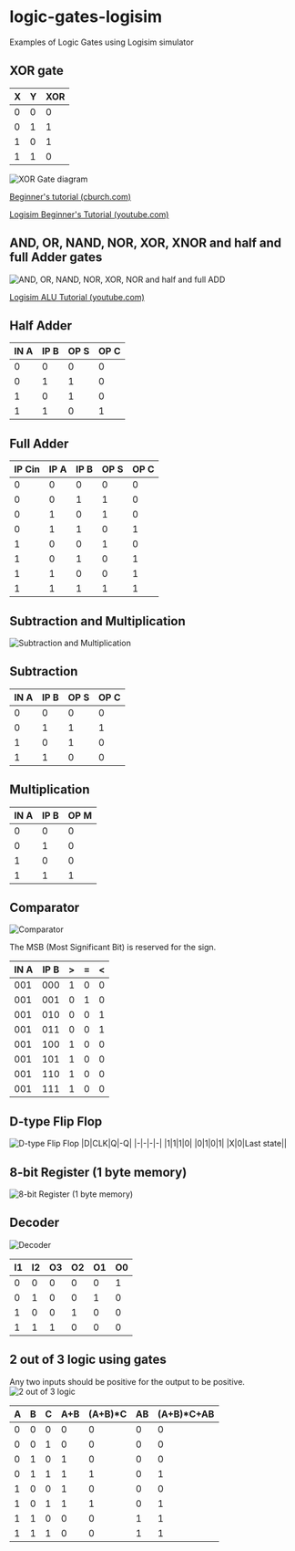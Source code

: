 # logic-gates-logisim
Examples of Logic Gates using Logisim simulator

## XOR gate 
|X|Y|XOR|
|-|-|-|
|0|0|0|
|0|1|1|
|1|0|1|
|1|1|0|

![XOR Gate diagram](./images/XOR%20Gate%20Logisim.png)

[Beginner's tutorial (cburch.com)](http://cburch.com/logisim/docs/2.7/en/html/guide/tutorial/index.html)

[Logisim Beginner's Tutorial (youtube.com)](https://www.youtube.com/watch?v=cMz7wyY_PxE)

## AND, OR, NAND, NOR, XOR, XNOR and half and full Adder gates

![AND, OR, NAND, NOR, XOR, NOR and half and full ADD](./images/AND%20OR%20NAND%20NOR%20XOR%20XNOR%20NOT%20and%20half%20and%20full%20ADD.png)

[Logisim ALU Tutorial (youtube.com)](https://youtu.be/dYZ-Hwbcnq4)

## Half Adder

|IN A|IP B|OP S|OP C|
|-|-|-|-|
|0|0|0|0|
|0|1|1|0|
|1|0|1|0|
|1|1|0|1|

## Full Adder

IP Cin|IP A|IP B|OP S|OP C|
|-|-|-|-|-|
0|0|0|0|0|
0|0|1|1|0|
0|1|0|1|0|
0|1|1|0|1|
1|0|0|1|0|
1|0|1|0|1|
1|1|0|0|1|
1|1|1|1|1|




## Subtraction and Multiplication
![Subtraction and Multiplication](./images/Sub%20and%20Mul.png)


## Subtraction

|IN A|IP B|OP S|OP C|
|-|-|-|-|
|0|0|0|0|
|0|1|1|1|
|1|0|1|0|
|1|1|0|0|

## Multiplication

|IN A|IP B|OP M|
|-|-|-|
|0|0|0|
|0|1|0|
|1|0|0|
|1|1|1|

## Comparator
![Comparator](./images/Comparator.png)

The MSB (Most Significant Bit) is reserved for the sign.

|IN A|IP B|>|=|<|
|-|-|-|-|-|
|001|000|1|0|0|
|001|001|0|1|0|
|001|010|0|0|1|
|001|011|0|0|1|
|001|100|1|0|0|
|001|101|1|0|0|
|001|110|1|0|0|
|001|111|1|0|0|

## D-type Flip Flop
![D-type Flip Flop](./images/D%20type%20flip%20flop.png)
|D|CLK|Q|-Q|
|-|-|-|-|
|1|1|1|0|
|0|1|0|1|
|X|0|Last state||

## 8-bit Register (1 byte memory)
![8-bit Register (1 byte memory)](./images/Computer%20memory%20using%20flip%20flops.png)
## Decoder
![Decoder](./images/Decoder.png)

|I1|I2|O3|O2|O1|O0|
|-|-|-|-|-|-|
0|	0|	0|	0|	0|	1|
0|	1|	0|	0|	1|	0|
1|	0|	0|	1|	0|	0|
1|	1|	1|	0|	0|0|

## 2 out of 3 logic using gates
Any two inputs should be positive for the output to be positive.
![2 out of 3 logic](./images/2%20out%20of%203%20logic.png)


|A|B|C|A+B|(A+B)*C|AB|(A+B)*C+AB|
|-|-|-|-|-|-|-|
|0|0|0|0|0|0|0|
|0|0|1|0|0|0|0|
|0|1|0|1|0|0|0|
|0|1|1|1|1|0|1|
|1|0|0|1|0|0|0|
|1|0|1|1|1|0|1|
|1|1|0|0|0|1|1|
|1|1|1|0|0|1|1|